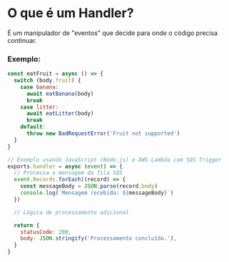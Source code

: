 # O que é um Handler?

É um manipulador de "eventos" que decide para onde o código precisa continuar.

### Exemplo:

```js
const eatFruit = async () => {
  switch (body.fruit) {
    case banana:
      await eatBanana(body)
      break
    case litter:
      await eatLitter(body)
      break
    default:
      throw new BadRequestError('Fruit not supported')
  }
}
```

```js
// Exemplo usando JavaScript (Node.js) e AWS Lambda com SQS Trigger
exports.handler = async (event) => {
  // Processa a mensagem da fila SQS
  event.Records.forEach((record) => {
    const messageBody = JSON.parse(record.body)
    console.log(`Mensagem recebida: ${messageBody}`)
  })

  // Lógica de processamento adicional

  return {
    statusCode: 200,
    body: JSON.stringify('Processamento concluído.'),
  }
}
```
